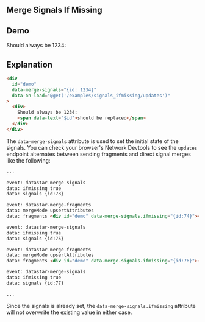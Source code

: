 ## Merge Signals If Missing

## Demo

<div
  data-on-load="@get('/examples/signals_ifmissing/updates')"
>
  <div>
    Should always be 1234:
    <span id="placeholder"></span>
  </div>
</div>

## Explanation

```html
<div
  id="demo"
  data-merge-signals="{id: 1234}"
  data-on-load="@get('/examples/signals_ifmissing/updates')"
>
  <div>
    Should always be 1234:
    <span data-text="$id">should be replaced</span>
  </div>
</div>
```

The `data-merge-signals` attribute is used to set the initial state of the signals. You can check your browser's Network Devtools to see the `updates` endpoint alternates between sending fragments and direct signal merges like the following:

```md
...

event: datastar-merge-signals
data: ifmissing true
data: signals {id:73}

event: datastar-merge-fragments
data: mergeMode upsertAttributes
data: fragments <div id="demo" data-merge-signals.ifmissing="{id:74}"></div>

event: datastar-merge-signals
data: ifmissing true
data: signals {id:75}

event: datastar-merge-fragments
data: mergeMode upsertAttributes
data: fragments <div id="demo" data-merge-signals.ifmissing="{id:76}"></div>

event: datastar-merge-signals
data: ifmissing true
data: signals {id:77}

...
```

Since the signals is already set, the `data-merge-signals.ifmissing` attribute will not overwrite the existing value in either case.
